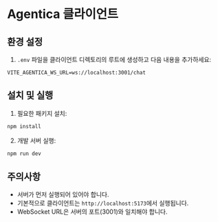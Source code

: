 # Agentica 클라이언트

## 환경 설정

1. `.env` 파일을 클라이언트 디렉토리의 루트에 생성하고 다음 내용을 추가하세요:

```env
VITE_AGENTICA_WS_URL=ws://localhost:3001/chat
```

## 설치 및 실행

1. 필요한 패키지 설치:
```bash
npm install
```

2. 개발 서버 실행:
```bash
npm run dev
```

## 주의사항

- 서버가 먼저 실행되어 있어야 합니다.
- 기본적으로 클라이언트는 `http://localhost:5173`에서 실행됩니다.
- WebSocket URL은 서버의 포트(3001)와 일치해야 합니다.

